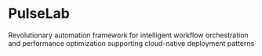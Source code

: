 # PulseLab
Revolutionary automation framework for intelligent workflow orchestration and performance optimization supporting cloud-native deployment patterns
